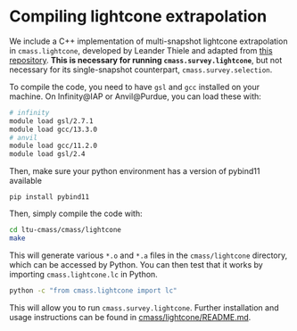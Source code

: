 
Compiling lightcone extrapolation
=================================


We include a C++ implementation of multi-snapshot lightcone extrapolation in `cmass.lightcone`, developed by Leander Thiele and adapted from [this repository](https://github.com/leanderthiele/nuvoid_production). **This is necessary for running `cmass.survey.lightcone`**, but not necessary for its single-snapshot counterpart, `cmass.survey.selection`.

To compile the code, you need to have `gsl` and `gcc` installed on your machine. On Infinity@IAP or Anvil@Purdue, you can load these with:
```bash
# infinity
module load gsl/2.7.1
module load gcc/13.3.0
# anvil
module load gcc/11.2.0
module load gsl/2.4
```
Then, make sure your python environment has a version of pybind11 available
```
pip install pybind11
```
Then, simply compile the code with:
```bash
cd ltu-cmass/cmass/lightcone
make
```
This will generate various `*.o` and `*.a` files in the `cmass/lightcone` directory, which can be accessed by Python. You can then test that it works by importing `cmass.lightcone.lc` in Python.
```bash
python -c "from cmass.lightcone import lc"
```
This will allow you to run `cmass.survey.lightcone`. Further installation and usage instructions can be found in [cmass/lightcone/README.md](../../cmass/lightcone/README.md).
